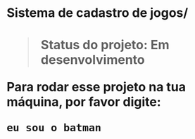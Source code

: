 <h1>Sistema de cadastro de jogos/<h1>

> Status do projeto: Em desenvolvimento

Para rodar esse projeto na tua máquina, por favor digite:

``````
eu sou o batman
``````
